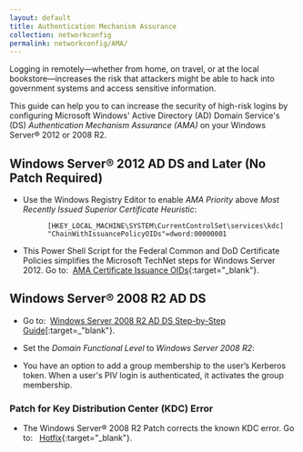 ```yaml
---
layout: default
title: Authentication Mechanism Assurance
collection: networkconfig
permalink: networkconfig/AMA/
---
```


Logging in remotely&mdash;whether from home, on travel, or at the local bookstore&mdash;increases the risk that attackers might be able to hack into government systems and access sensitive information. 

This guide can help you to can increase the security of high-risk logins by configuring Microsoft Windows' Active Directory (AD) Domain Service's (DS) _Authentication Mechanism Assurance (AMA)_ on your Windows Server® 2012 or 2008 R2.

## Windows Server® 2012 AD DS and Later (No Patch Required)

* Use the Windows Registry Editor to enable _AMA Priority_ above _Most Recently Issued Superior Certificate Heuristic_:

            [HKEY_LOCAL_MACHINE\SYSTEM\CurrentControlSet\services\kdc]
            "ChainWithIssuancePolicyOIDs"=dword:00000001

* This Power Shell Script for the Federal Common and DoD Certificate Policies simplifies the Microsoft TechNet steps for Windows Server 2012. Go to:&nbsp;&nbsp;[AMA Certificate Issuance OIDs](https://github.com/GSA/ficam-scripts/blob/auth-mech-assurance/_AMA/CertificateIssuanceOIDs.ps1.txt){:target="_blank"}. <!--This link is broken--404 Error!-->

## Windows Server® 2008 R2 AD DS

* Go to:&nbsp;&nbsp;[Windows Server 2008 R2 AD DS Step-by-Step Guide](https://technet.microsoft.com/en-us/library/dd378897(v=WS.10).aspx)[:target=_"blank"}.

* Set the _Domain Functional Level_ to _Windows Server 2008 R2_:

* You have an option to add a group membership to the user’s Kerberos token. When a user's PIV login is authenticated, it activates the group membership.

### Patch for Key Distribution Center (KDC) Error

* The Windows Server® 2008 R2 Patch corrects the known KDC error. Go to:&nbsp;&nbsp; [Hotfix](http://support.microsoft.com/kb/2771254){:target="_blank"}. 

